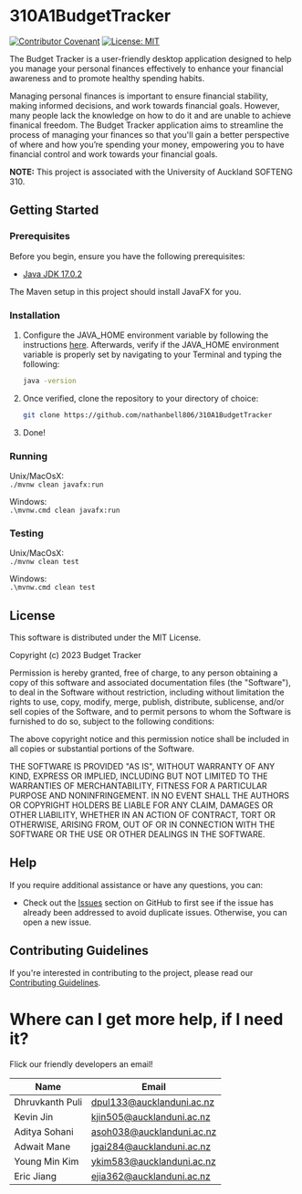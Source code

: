 # 310A1BudgetTracker


[![Contributor Covenant](https://img.shields.io/badge/Contributor%20Covenant-2.1-4baaaa.svg)](CODE_OF_CONDUCT.md)
[![License: MIT](https://img.shields.io/badge/License-MIT-yellow.svg)](LICENSE)


The Budget Tracker is a user-friendly desktop application designed to help you manage your personal finances effectively to enhance your financial awareness and to promote healthy spending habits.

Managing personal finances is important to ensure financial stability, making informed decisions, and work towards financial goals. However, many people lack the knowledge on how to do it and are unable to achieve finanical freedom. The Budget Tracker application aims to streamline the process of managing your finances so that you'll gain a better perspective of where and how you’re spending your money, empowering you to have financial control and work towards your financial goals.

**NOTE:** This project is associated with the University of Auckland SOFTENG 310.

## Getting Started

### Prerequisites

Before you begin, ensure you have the following prerequisites:

- [Java JDK 17.0.2](https://www.oracle.com/java/technologies/javase/jdk17-archive-downloads.html)

The Maven setup in this project should install JavaFX for you.

### Installation
1. Configure the JAVA_HOME environment variable by following the instructions [here](https://www.java.com/en/download/help/path.html). Afterwards, verify if the JAVA_HOME environment variable is properly set by navigating to your Terminal and typing the following:
   ```bash
   java -version
2. Once verified, clone the repository to your directory of choice:
   ```bash
   git clone https://github.com/nathanbell806/310A1BudgetTracker
3. Done!


### Running
Unix/MacOsX:  
`./mvnw clean javafx:run`

Windows:  
`.\mvnw.cmd clean javafx:run`
### Testing
Unix/MacOsX:  
`./mvnw clean test`

Windows:  
`.\mvnw.cmd clean test`

## License
This software is distributed under the MIT License.

Copyright (c) 2023 Budget Tracker

Permission is hereby granted, free of charge, to any person obtaining a copy
of this software and associated documentation files (the "Software"), to deal
in the Software without restriction, including without limitation the rights
to use, copy, modify, merge, publish, distribute, sublicense, and/or sell
copies of the Software, and to permit persons to whom the Software is
furnished to do so, subject to the following conditions:

The above copyright notice and this permission notice shall be included in all
copies or substantial portions of the Software.

THE SOFTWARE IS PROVIDED "AS IS", WITHOUT WARRANTY OF ANY KIND, EXPRESS OR
IMPLIED, INCLUDING BUT NOT LIMITED TO THE WARRANTIES OF MERCHANTABILITY,
FITNESS FOR A PARTICULAR PURPOSE AND NONINFRINGEMENT. IN NO EVENT SHALL THE
AUTHORS OR COPYRIGHT HOLDERS BE LIABLE FOR ANY CLAIM, DAMAGES OR OTHER
LIABILITY, WHETHER IN AN ACTION OF CONTRACT, TORT OR OTHERWISE, ARISING FROM,
OUT OF OR IN CONNECTION WITH THE SOFTWARE OR THE USE OR OTHER DEALINGS IN THE
SOFTWARE.

## Help
If you require additional assistance or have any questions, you can:

- Check out the [Issues](https://github.com/nathanbell806/310A1BudgetTracker/issues) section on GitHub to first see if the issue has already been addressed to avoid duplicate issues. Otherwise, you can open a new issue.

## Contributing Guidelines
If you're interested in contributing to the project, please read our [Contributing Guidelines](CONTRIBUTING.md).

# Where can I get more help, if I need it?
Flick our friendly developers an email!

| Name            | Email                     |
|-----------------|---------------------------|
| Dhruvkanth Puli | dpul133@aucklanduni.ac.nz |
| Kevin Jin       | kjin505@aucklanduni.ac.nz |
| Aditya Sohani   | asoh038@aucklanduni.ac.nz |
| Adwait Mane     | jgai284@aucklanduni.ac.nz |
| Young Min Kim   | ykim583@aucklanduni.ac.nz |
| Eric Jiang      | ejia362@aucklanduni.ac.nz |



